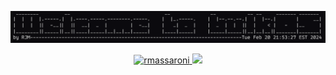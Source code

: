 <!--### Hi there 👋

<!--
**rmassaroni/rmassaroni** is a ✨ _special_ ✨ repository because its `README.md` (this file) appears on your GitHub profile.

Here are some ideas to get you started:

- 🔭 I’m currently working on ...
- 🌱 I’m currently learning ...
- 👯 I’m looking to collaborate on ...
- 🤔 I’m looking for help with ...
- 💬 Ask me about ...
- 📫 How to reach me: ...
- 😄 Pronouns: ...
- ⚡ Fun fact: ...
-->
![Alt Text](/welcometobulkos)
<!--
<table style="border-collapse: collapse;">
  <tr>
    <td style="border: none;">
      <a href="https://github.com/rmassaroni">
        <img src="https://github-readme-stats.vercel.app/api?username=rmassaroni&count_private=true&show_icons=true&theme=transparent&line_height=34&show=prs_merged" alt="My github stats">
      </a>
    </td>
    <td style="border: none;">
      <a href="https://github.com/rmassaroni">
        <img src="https://github-readme-stats.vercel.app/api/top-langs/?username=rmassaroni&hide=php,css,html&theme=transparent" alt="Top Langs">
      </a>
    </td>
  </tr>
</table>
-->
<p align="center"> 
  <a href="https://github.com/rmassaroni/rmassaroni/">
    <img src="https://komarev.com/ghpvc/?username=rmassaroni&label=Profile%20Views" alt="rmassaroni" />
  </a>
  <!--a href="https://github.com/rmassaroni">
    <img height="20" src="https://img.shields.io/github/followers/rmassaroni?label=Follows&logo=&style=flat" />
  </a>-->
  <a href="https://github.com/rmassaroni">
    <img height="20" src="https://img.shields.io/github/stars/rmassaroni?logo=b&style=flat&label=Total%20Stars" />
  </a>
  <a href="https://gitstar-ranking.com/rmassaroni">
    <!--img height="20" src="https://img.shields.io/endpoint?label=star ranking&logo=github&style=flat&url=https%3A%2F%2Fgitstar-ranking.com%2Fusers%2Frmassaroni%2Fshields" /-->
  </a>
  <a href="https://user-badge.committers.top/united_states/rmassaroni">
    <!--img height="20" src="https://user-badge.committers.top/united_states/rmassaroni.svg" /-->
  </a>
</p>
